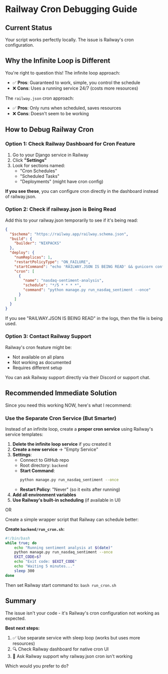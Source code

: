 # Railway Cron Debugging Guide

## Current Status

Your script works perfectly locally. The issue is Railway's cron configuration.

## Why the Infinite Loop is Different

You're right to question this! The infinite loop approach:
- ✅ **Pros**: Guaranteed to work, simple, you control the schedule
- ❌ **Cons**: Uses a running service 24/7 (costs more resources)

The `railway.json` cron approach:
- ✅ **Pros**: Only runs when scheduled, saves resources
- ❌ **Cons**: Doesn't seem to be working

## How to Debug Railway Cron

### Option 1: Check Railway Dashboard for Cron Feature

1. Go to your Django service in Railway
2. Click **"Settings"**
3. Look for sections named:
   - "Cron Schedules"
   - "Scheduled Tasks"
   - "Deployments" (might have cron config)

**If you see these**, you can configure cron directly in the dashboard instead of railway.json.

### Option 2: Check if railway.json is Being Read

Add this to your railway.json temporarily to see if it's being read:

```json
{
  "$schema": "https://railway.app/railway.schema.json",
  "build": {
    "builder": "NIXPACKS"
  },
  "deploy": {
    "numReplicas": 1,
    "restartPolicyType": "ON_FAILURE",
    "startCommand": "echo 'RAILWAY.JSON IS BEING READ' && gunicorn config.wsgi:application --bind 0.0.0.0:$PORT",
    "cron": [
      {
        "name": "nasdaq-sentiment-analysis",
        "schedule": "*/5 * * * *",
        "command": "python manage.py run_nasdaq_sentiment --once"
      }
    ]
  }
}
```

If you see "RAILWAY.JSON IS BEING READ" in the logs, then the file is being used.

### Option 3: Contact Railway Support

Railway's cron feature might be:
- Not available on all plans
- Not working as documented
- Requires different setup

You can ask Railway support directly via their Discord or support chat.

## Recommended Immediate Solution

Since you need this working NOW, here's what I recommend:

### Use the Separate Cron Service (But Smarter)

Instead of an infinite loop, create a **proper cron service** using Railway's service templates:

1. **Delete the infinite loop service** if you created it
2. **Create a new service** → "Empty Service"
3. **Settings**:
   - Connect to GitHub repo
   - Root directory: `backend`
   - **Start Command**:
     ```bash
     python manage.py run_nasdaq_sentiment --once
     ```
   - **Restart Policy**: "Never" (so it exits after running)
4. **Add all environment variables**
5. **Use Railway's built-in scheduling** (if available in UI)

OR

Create a simple wrapper script that Railway can schedule better:

**Create `backend/run_cron.sh`:**
```bash
#!/bin/bash
while true; do
    echo "Running sentiment analysis at $(date)"
    python manage.py run_nasdaq_sentiment --once
    EXIT_CODE=$?
    echo "Exit code: $EXIT_CODE"
    echo "Waiting 5 minutes..."
    sleep 300
done
```

Then set Railway start command to: `bash run_cron.sh`

## Summary

The issue isn't your code - it's Railway's cron configuration not working as expected.

**Best next steps:**
1. ✅ Use separate service with sleep loop (works but uses more resources)
2. 🔍 Check Railway dashboard for native cron UI
3. 💬 Ask Railway support why railway.json cron isn't working

Which would you prefer to do?
